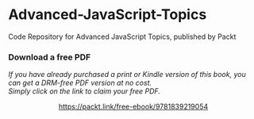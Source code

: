 # Advanced-JavaScript-Topics
Code Repository for Advanced JavaScript Topics, published by Packt
### Download a free PDF

 <i>If you have already purchased a print or Kindle version of this book, you can get a DRM-free PDF version at no cost.<br>Simply click on the link to claim your free PDF.</i>
<p align="center"> <a href="https://packt.link/free-ebook/9781839219054">https://packt.link/free-ebook/9781839219054 </a> </p>
